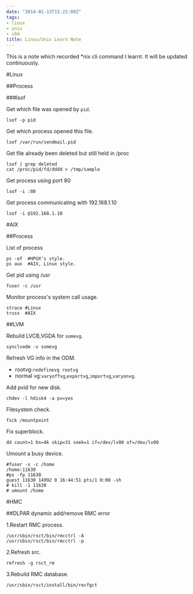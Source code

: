 ```yaml
---
date: "2014-01-13T15:22:00Z"
tags:
- linux
- unix
- ibm
title: Linux/Unix Learn Note
---
```


This is a note which recorded *nix cli command I learnt.
It will be updated continuously.

#Linux

##Process

###lsof

Get which file was opened by `pid`.

    lsof -p pid

Get which process opened this file.

    lsof /var/run/sendmail.pid 

Get file already been deleted but still held in /proc

    lsof | grep deleted
    cat /proc/pid/fd/dddd > /tmp/sample

Get process using port 80

    lsof -i :80

Get process communicating with 192.168.1.10

    lsof -i @192.168.1.10

#AIX

##Process

List of process

    ps -ef  #HPUX's style.
    ps aux  #AIX, Linux style.

Get pid using /usr

    fuser -c /usr  

Monitor process's system call usage.

    strace #Linux
    truss  #AIX

##LVM

Rebuild LVCB,VGDA for `somevg`.

    synclvodm -v somevg

Refresh VG info in the ODM.

- rootvg:`redefinevg rootvg`
- normal vg:`varyoffvg`,`exportvg`,`importvg`,`varyonvg`.

Add pvid for new disk.

    chdev -l hdisk4 -a pv=yes

Filesystem check.

    fsck /mountpoint

Fix superblock.

    dd count=1 bs=4k skip=31 seek=1 if=/dev/lv00 of=/dev/lv00

Umount a busy device.

    #fuser -x -c /home
    /home:11630
    #ps -fp 11630
    guest 11630 14992 0 16:44:51 pts/1 0:00 -sh
    # kill -1 11630
    # umount /home

#HMC

##DLPAR dynamic add/remove RMC error

1.Restart RMC process.

    /usr/sbin/rsct/bin/rmcctrl -A
    /usr/sbin/rsct/bin/rmcctrl -p

2.Refresh src.

    refresh -g rsct_rm

3.Rebuild RMC database.

    /usr/sbin/rsct/install/bin/recfgct

